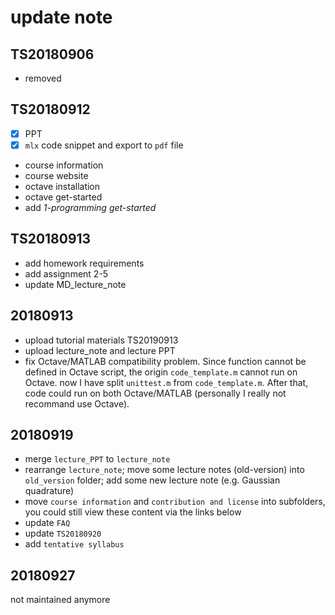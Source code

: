 # update note

## TS20180906

* removed

## TS20180912

* [x] PPT
* [x] ```mlx``` code snippet and export to ```pdf``` file
* course information
* course website
* octave installation
* octave get-started
* add *1-programming get-started*

## TS20180913

* add homework requirements
* add assignment 2-5
* update MD_lecture_note

## 20180913

* upload tutorial materials TS20190913
* upload lecture_note and lecture PPT
* fix Octave/MATLAB compatibility problem. Since function cannot be defined in Octave script, the origin ```code_template.m``` cannot run on Octave. now I have split ```unittest.m``` from ```code_template.m```. After that, code could run on both Octave/MATLAB (personally I really not recommand use Octave).

## 20180919

* merge ```lecture_PPT``` to ```lecture_note```
* rearrange ```lecture_note```; move some lecture notes (old-version) into ```old_version``` folder; add some new lecture note (e.g. Gaussian quadrature)
* move ```course information``` and ```contribution and license``` into subfolders, you could still view these content via the links below
* update ```FAQ```
* update ```TS20180920```
* add ```tentative syllabus```

## 20180927

not maintained anymore
